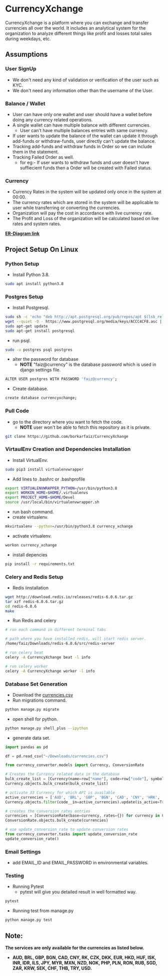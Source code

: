 # CurrencyXchange

CurrencyXchange is a platform where you can exchange and transfer currencies all over the world.
 It includes an analytical system for the organization to analyze different things like profit and losses total sales during weekdays, etc.


## Assumptions
### User SignUp
- We don't need any kind of validation or verification of the user such as KYC.
- We don't need any information other than the username of the User.

### Balance / Wallet
- User can have only one wallet and user should have a wallet before doing any currency related operations.
- A single wallet can have multiple balance with different currencies.
    - User can't have multiple balances entries with same currency.
- If user wants to update the balance of the wallet can update it through add-funds or withdraw-funds, user directly can't update the balance.
- Tracking add-funds and withdraw funds in Order so we can include them in the statement.
- Tracking Failed Order as well.
    - for eg:- If user wants to withdraw funds and user doesn't have suffiecient funds then a Order will be created with Failed status.


### Currency
- Currency Rates in the system will be updated only once in the system at 00:00.
- The currency rates which are stored in the system will be applicable to user while transferring or converting the currencies.
- Organization will pay the cost in accordance with live currency rate.
- The Profit and Loss of the organization will be calculated based on live rates and system rates.


**[ER-Diagram link](https://viewer.diagrams.net/?page-id=R2lEEEUBdFMjLlhIrx00&highlight=0000ff&edit=_blank&layers=1&nav=1&hide-pages=1#G1VYm80M0hQ24dXnktkEFnQ5aQuTpRXsxZ)**

## Project Setup On Linux
### Python Setup
- Install Python 3.8.
```bash
sudo apt install python3.8
```

### Postgres Setup
- Install Postgresql.
```bash
sudo sh -c 'echo "deb http://apt.postgresql.org/pub/repos/apt $(lsb_release -cs)-pgdg main" > /etc/apt/sources.list.d/pgdg.list'
wget --quiet -O - https://www.postgresql.org/media/keys/ACCC4CF8.asc | sudo apt-key add -
sudo apt-get update
sudo apt-get install postgresql

```
- run psql.
```bash
sudo -u postgres psql postgres
```
- alter the password for database
    - **NOTE** "faiz@currency" is the database password which is used in django settings file.
```bash
ALTER USER postgres WITH PASSWORD 'faiz@currency';
```
- Create database.
```bash
create database currencyxchange;
```
### Pull Code
- go to the directory where you want to fetch the code.
    - **NOTE** user won't be able to fetch this repository as it is private.
```bash
git clone https://github.com/borkarfaiz/CurrencyXchange
```

### VirtaulEnv Creation and Dependencies Installation

- Install VirtualEnv.
```bash
sudo pip3 install virtualenvwrapper
```
- Add lines to .bashrc or .bashprofile
```bash
export VIRTUALENVWRAPPER_PYTHON=/usr/bin/python3.8
export WORKON_HOME=$HOME/.virtualenvs
export PROJECT_HOME=$HOME/Devel
source /usr/local/bin/virtualenvwrapper.sh
```
- run bash command.
- create virtualenv.
```bash
mkvirtualenv --python=/usr/bin/python3.8 currency_xchange
```
- activate virtualenv.
```bash
workon currency_xchange
```
- install depencies
```bash
pip install -r requirements.txt
```
### Celery and Redis Setup
- Redis iinstallation
```bash
wget http://download.redis.io/releases/redis-6.0.6.tar.gz
tar xzf redis-6.0.6.tar.gz
cd redis-6.0.6
make
```
- Run Redis and celery 
```bash
# run each command in different terminal tabs

# path where you have installed redis, will start redis server.
/home/faiz/Downloads/redis-6.0.6/src/redis-server

# run celery beat
celery -A CurrencyXchange beat -l info

# run celery worker
celery -A CurrencyXchange worker -l info
```
### Database Set Generation
- Download the [currencies.csv](https://drive.google.com/file/d/1XVbYBjhMPL0qA8UizyX-RrUzSa31Jb5r/view?usp=sharing)
- Run migrations command.
```bash
python manage.py migrate
```
- open shell for python.
```bash
python manage.py shell_plus --ipython
```
- generate data set.
```python
import pandas as pd

df = pd.read_csv("~/Downloads/currencies.csv")

from currency_converter.models import Currency, ConversionRate

# Creates the Currency related data in the database
bulk_create_list = [Currency(name=row["name"], code=row["code"], symbol=row["symbol"]) for idx, row in df.iterrows()]
Currency.objects.bulk_create(bulk_create_list)

# activate 33 Currency for which API is available
active_currencies = ['AUD', 'BRL', 'GBP', 'BGN', 'CAD', 'CNY', 'HRK', 'CZK', 'DKK', 'EUR', 'HKD', 'HUF','ISK', 'INR', 'IDR', 'ILS', 'JPY', 'MYR', 'MXN', 'NZD','NOK','PHP', 'PLN','RON', 'RUB','SGD', 'ZAR', 'KRW', 'SEK', 'CHF', 'THB', 'TRY', 'USD']
Currency.objects.filter(code__in=active_currencies).update(is_active=True)

# creates the conversion rates entries
currencies = [ConversionRate(base=currency, rates={}) for currency in Currency.objects.filter(is_active=True)]
ConversionRate.objects.bulk_create(currencies)

# use update_conversion_rate to update conversion rates
from currency_converter.tasks import update_conversion_rate
update_conversion_rate()
```
### Email Settings
- add EMAIL_ID and EMAIL_PASSWORD in environmental variables.
### Testing
- Running Pytest
    - pytest will give you detailed result in well formatted way.
```bash
pytest
```
- Running test from manage.py
```bash
python manage.py test
```


## Note:
**The services are only available for the currencies as listed below.**  
- **AUD, BRL, GBP, BGN, CAD, CNY, RK, CZK, DKK, EUR, HKD, HUF, ISK, INR, IDR, ILS, JPY, MYR, MXN, NZD, NOK, PHP, PLN, RON, RUB, SGD, ZAR, KRW, SEK, CHF, THB, TRY, USD.**
